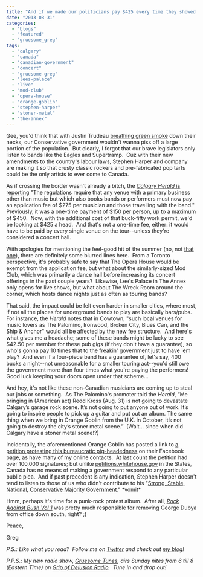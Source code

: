 ```yaml
---
title: "And if we made our politicians pay $425 every time they showed up for work, we'd balance the budget in no time!"
date: "2013-08-31"
categories: 
  - "blogs"
  - "featured"
  - "gruesome_greg"
tags: 
  - "calgary"
  - "canada"
  - "canadian-government"
  - "concert"
  - "gruesome-greg"
  - "lees-palace"
  - "live"
  - "mod-club"
  - "opera-house"
  - "orange-goblin"
  - "stephen-harper"
  - "stoner-metal"
  - "the-annex"
---
```


Gee, you'd think that with Justin Trudeau [breathing green smoke](http://news.nationalpost.com/2013/07/24/justin-trudeau-wants-to-legalize-marijuana-in-order-to-keep-it-out-of-the-hands-of-our-kids/) down their necks, our Conservative government wouldn't wanna piss off a large portion of the population.  But clearly, I forgot that our brave legislators only listen to bands like the Eagles and Supertramp.  Cuz with their new amendments to the country's labour laws, Stephen Harper and company are making it so that crusty classic rockers and pre-fabricated pop tarts could be the only artists to ever come to Canada.

As if crossing the border wasn't already a bitch, the [_Calgary Herald_ is reporting](http://www.calgaryherald.com/entertainment/fees+international+touring+musicians+threaten+smaller/8842759/story.html) "The regulations require that any venue with a primary business other than music but which also books bands or performers must now pay an application fee of $275 per musician and those travelling with the band."  Previously, it was a one-time payment of $150 per person, up to a maximum of $450.  Now, with the additional cost of that buck-fifty work permit, we'd be looking at $425 a head.  And that's not a one-time fee, either: it would have to be paid by every single venue on the tour--unless they're considered a concert hall.

With apologies for mentioning the feel-good hit of the summer (no, not [that one](http://www.youtube.com/watch?v=bAXPUN2z2CE)), there are definitely some blurred lines here.  From a Toronto perspective, it's probably safe to say that The Opera House would be exempt from the application fee, but what about the similarly-sized Mod Club, which was primarily a dance hall before increasing its concert offerings in the past couple years?  Likewise, Lee's Palace in The Annex only opens for live shows, but what about The Wreck Room around the corner, which hosts dance nights just as often as touring bands?

That said, the impact could be felt even harder in smaller cities, where most, if not all the places for underground bands to play are basically bars/pubs.  For instance, the _Herald_ notes that in Cowtown, "such local venues for music lovers as The Palomino, Ironwood, Broken City, Blues Can, and the Ship & Anchor" would all be affected by the new fee structure.  And here's what gives me a headache; some of these bands might be lucky to see $42.50 per member for these pub gigs (if they don't have a guarantee), so who's gonna pay 10 times that to the freakin' government just to have 'em play?  And even if a four-piece band has a guarantee of, let's say, 400 bucks a night--not unreasonable for a smaller touring act--you'd still owe the government more than four times what you're paying the performers!  Good luck keeping your doors open under that scheme...

And hey, it's not like these non-Canadian musicians are coming up to steal our jobs or something.  As The Palomino's promoter told the _Herald_, “Me bringing in (American act) Redd Kross (Aug. 31) is not going to devastate Calgary’s garage rock scene. It’s not going to put anyone out of work. It’s going to inspire people to pick up a guitar and put out an album. The same thing when we bring in Orange Goblin from the U.K. in October, it’s not going to destroy the city’s stoner metal scene.”  (Wait... since when did Calgary have a stoner metal scene!?)

Incidentally, the aforementioned Orange Goblin has posted a link to [a petition protesting this bureaucratic pig-headedness](https://www.change.org/en-CA/petitions/canadian-government-don-t-ruin-live-music-with-425-00-charge-per-international-artist-per-performance-in-canada) on their Facebook page, as have many of my online contacts.  At last count the petition had over 100,000 signatures; but unlike [petitions.whitehouse.gov](https://petitions.whitehouse.gov/) in the States, Canada has no means of making a government respond to any particular public plea.  And if past precedent is any indication, Stephen Harper doesn't tend to listen to those of us who didn't contribute to his "[Strong, Stable, National, Conservative Majority Government](http://www.conservative.ca/?page_id=3025)." \*vomit\*

Hmm, perhaps it's time for a punk-rock protest album.  After all, [_Rock Against Bush Vol 1_](https://www.fatwreck.com/record/detail/675) was pretty much responsible for removing George Dubya from office down south, right? ;)

Peace,

Greg

_P.S.: Like what you read?  Follow me on [Twitter](http://twitter.com/gruesomeviews) and check out [my blog](http://gruesomeviews.com/)!_

_P.P.S.: My new radio show, [Gruesome Tunes](http://gruesomeviews.com/category/music/gruesome-tunes/), airs Sunday nites from 6 till 8 (Eastern Time) on [Grip of Delusion Radio](http://www.gripofdelusion.com/radio/).  Tune in and drop out!_
